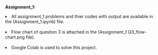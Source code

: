 <p><b>Assignment_1:</b><br>
<li>All assignment_1 problems and thier codes with output are available in the (Assignment_1.ipynb) file.</li><br>
<li>Flow chart of question 3 is attached in the (Assignment_1 Q3_flow-chart.png file).</li><br>
<li>Google Colab is used to solve this project.</li></p>
